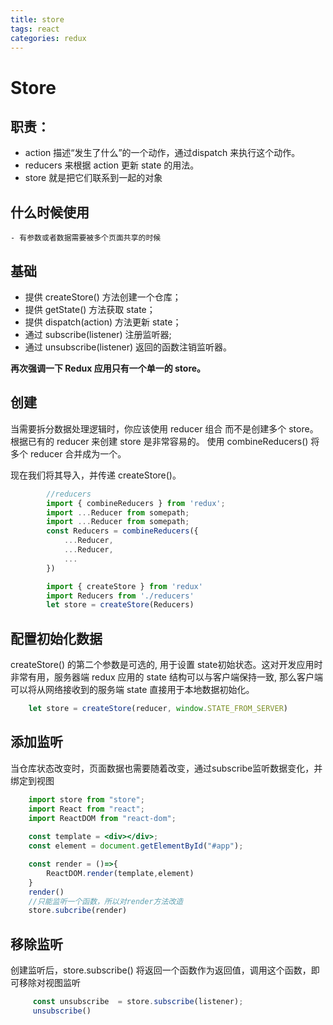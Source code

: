 ```yaml
---
title: store
tags: react
categories: redux
---
```

# Store
## 职责：
- action 描述“发生了什么”的一个动作，通过dispatch 来执行这个动作。
- reducers 来根据 action 更新 state 的用法。
- store 就是把它们联系到一起的对象
<!-- more -->

## 什么时候使用
    - 有参数或者数据需要被多个页面共享的时候
## 基础 
- 提供 createStore() 方法创建一个仓库；
- 提供 getState() 方法获取 state；
- 提供 dispatch(action) 方法更新 state；
- 通过 subscribe(listener) 注册监听器;
- 通过 unsubscribe(listener) 返回的函数注销监听器。

**再次强调一下 Redux 应用只有一个单一的 store。**

## 创建

当需要拆分数据处理逻辑时，你应该使用 reducer 组合 而不是创建多个 store。
根据已有的 reducer 来创建 store 是非常容易的。
使用 combineReducers() 将多个 reducer 合并成为一个。

现在我们将其导入，并传递 createStore()。

``` js
        //reducers
        import { combineReducers } from 'redux';
        import ...Reducer from somepath;
        import ...Reducer from somepath;
        const Reducers = combineReducers({
            ...Reducer,
            ...Reducer,
            ...
        })
```

``` js
        import { createStore } from 'redux'
        import Reducers from './reducers'
        let store = createStore(Reducers)
```


## 配置初始化数据
createStore() 的第二个参数是可选的, 用于设置 state初始状态。这对开发应用时非常有用，服务器端 redux 应用的 state 结构可以与客户端保持一致, 那么客户端可以将从网络接收到的服务端 state 直接用于本地数据初始化。

``` js
    let store = createStore(reducer, window.STATE_FROM_SERVER)
```
## 添加监听

当仓库状态改变时，页面数据也需要随着改变，通过subscribe监听数据变化，并绑定到视图

```jsx
    import store from "store";
    import React from "react";
    import ReactDOM from "react-dom";
    
    const template = <div></div>;
    const element = document.getElementById("#app");

    const render = ()=>{
        ReactDOM.render(template,element)
    }
    render()
    //只能监听一个函数，所以对render方法改造
    store.subcribe(render)
```

## 移除监听
创建监听后，store.subscribe() 将返回一个函数作为返回值，调用这个函数，即可移除对视图监听

```js
     const unsubscribe  = store.subscribe(listener);
     unsubscribe()
```